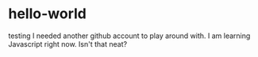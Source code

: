 # hello-world
testing
I needed another github account to play around with. I am learning Javascript right now. Isn't that neat?
